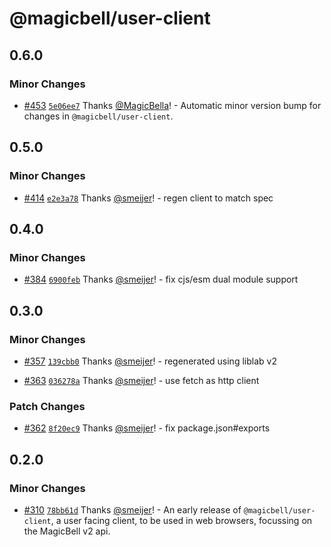 # @magicbell/user-client

## 0.6.0

### Minor Changes

- [#453](https://github.com/magicbell/magicbell-js/pull/453) [`5e06ee7`](https://github.com/magicbell/magicbell-js/commit/5e06ee7cc69dae3660a48cf80265462ff128c95e) Thanks [@MagicBella](https://github.com/MagicBella)! - Automatic minor version bump for changes in `@magicbell/user-client`.

## 0.5.0

### Minor Changes

- [#414](https://github.com/magicbell/magicbell-js/pull/414) [`e2e3a78`](https://github.com/magicbell/magicbell-js/commit/e2e3a78ac1f32ccca77a0c8604b85a534d9c0c5c) Thanks [@smeijer](https://github.com/smeijer)! - regen client to match spec

## 0.4.0

### Minor Changes

- [#384](https://github.com/magicbell/magicbell-js/pull/384) [`6900feb`](https://github.com/magicbell/magicbell-js/commit/6900febaedbad1e11828c1d87d40fed80b343d7e) Thanks [@smeijer](https://github.com/smeijer)! - fix cjs/esm dual module support

## 0.3.0

### Minor Changes

- [#357](https://github.com/magicbell/magicbell-js/pull/357) [`139cbb0`](https://github.com/magicbell/magicbell-js/commit/139cbb03633fbf83dcdd8fa92cb5f60dd0ea3531) Thanks [@smeijer](https://github.com/smeijer)! - regenerated using liblab v2

- [#363](https://github.com/magicbell/magicbell-js/pull/363) [`036278a`](https://github.com/magicbell/magicbell-js/commit/036278ac94df336514454ecee4f5e4cdc1dc75da) Thanks [@smeijer](https://github.com/smeijer)! - use fetch as http client

### Patch Changes

- [#362](https://github.com/magicbell/magicbell-js/pull/362) [`8f20ec9`](https://github.com/magicbell/magicbell-js/commit/8f20ec9bbea55371b27cf59b22501dcbf758e8e1) Thanks [@smeijer](https://github.com/smeijer)! - fix package.json#exports

## 0.2.0

### Minor Changes

- [#310](https://github.com/magicbell/magicbell-js/pull/310) [`78bb61d`](https://github.com/magicbell/magicbell-js/commit/78bb61d20108c7cc37ab67484cceb96a51a8d2c3) Thanks [@smeijer](https://github.com/smeijer)! - An early release of `@magicbell/user-client`, a user facing client, to be used in web browsers, focussing on the MagicBell v2 api.
